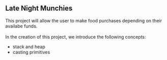 ## Late Night Munchies
This project will allow the user to make food purchases depending on their availabe funds.
<br><br>
In the creation of this project, we introduce the following concepts:
- stack and heap
- casting primitives